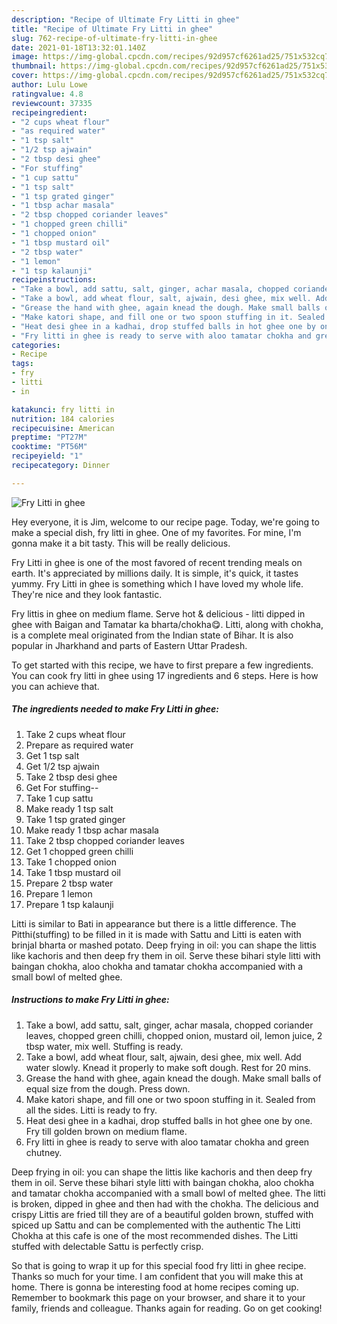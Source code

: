 ```yaml
---
description: "Recipe of Ultimate Fry Litti in ghee"
title: "Recipe of Ultimate Fry Litti in ghee"
slug: 762-recipe-of-ultimate-fry-litti-in-ghee
date: 2021-01-18T13:32:01.140Z
image: https://img-global.cpcdn.com/recipes/92d957cf6261ad25/751x532cq70/fry-litti-in-ghee-recipe-main-photo.jpg
thumbnail: https://img-global.cpcdn.com/recipes/92d957cf6261ad25/751x532cq70/fry-litti-in-ghee-recipe-main-photo.jpg
cover: https://img-global.cpcdn.com/recipes/92d957cf6261ad25/751x532cq70/fry-litti-in-ghee-recipe-main-photo.jpg
author: Lulu Lowe
ratingvalue: 4.8
reviewcount: 37335
recipeingredient:
- "2 cups wheat flour"
- "as required water"
- "1 tsp salt"
- "1/2 tsp ajwain"
- "2 tbsp desi ghee"
- "For stuffing"
- "1 cup sattu"
- "1 tsp salt"
- "1 tsp grated ginger"
- "1 tbsp achar masala"
- "2 tbsp chopped coriander leaves"
- "1 chopped green chilli"
- "1 chopped onion"
- "1 tbsp mustard oil"
- "2 tbsp water"
- "1 lemon"
- "1 tsp kalaunji"
recipeinstructions:
- "Take a bowl, add sattu, salt, ginger, achar masala, chopped coriander leaves, chopped green chilli, chopped onion, mustard oil, lemon juice, 2 tbsp water, mix well. Stuffing is ready."
- "Take a bowl, add wheat flour, salt, ajwain, desi ghee, mix well. Add water slowly. Knead it properly to make soft dough. Rest for 20 mins."
- "Grease the hand with ghee, again knead the dough. Make small balls of equal size from the dough. Press down."
- "Make katori shape, and fill one or two spoon stuffing in it. Sealed from all the sides. Litti is ready to fry."
- "Heat desi ghee in a kadhai, drop stuffed balls in hot ghee one by one. Fry till golden brown on medium flame."
- "Fry litti in ghee is ready to serve with aloo tamatar chokha and green chutney."
categories:
- Recipe
tags:
- fry
- litti
- in

katakunci: fry litti in 
nutrition: 184 calories
recipecuisine: American
preptime: "PT27M"
cooktime: "PT56M"
recipeyield: "1"
recipecategory: Dinner

---
```



![Fry Litti in ghee](https://img-global.cpcdn.com/recipes/92d957cf6261ad25/751x532cq70/fry-litti-in-ghee-recipe-main-photo.jpg)

Hey everyone, it is Jim, welcome to our recipe page. Today, we're going to make a special dish, fry litti in ghee. One of my favorites. For mine, I'm gonna make it a bit tasty. This will be really delicious.

Fry Litti in ghee is one of the most favored of recent trending meals on earth. It's appreciated by millions daily. It is simple, it's quick, it tastes yummy. Fry Litti in ghee is something which I have loved my whole life. They're nice and they look fantastic.

Fry littis in ghee on medium flame. Serve hot &amp; delicious - litti dipped in ghee with Baigan and Tamatar ka bharta/chokha😋. Litti, along with chokha, is a complete meal originated from the Indian state of Bihar. It is also popular in Jharkhand and parts of Eastern Uttar Pradesh.


To get started with this recipe, we have to first prepare a few ingredients. You can cook fry litti in ghee using 17 ingredients and 6 steps. Here is how you can achieve that.

<!--inarticleads1-->

##### The ingredients needed to make Fry Litti in ghee:

1. Take 2 cups wheat flour
1. Prepare as required water
1. Get 1 tsp salt
1. Get 1/2 tsp ajwain
1. Take 2 tbsp desi ghee
1. Get For stuffing--
1. Take 1 cup sattu
1. Make ready 1 tsp salt
1. Take 1 tsp grated ginger
1. Make ready 1 tbsp achar masala
1. Take 2 tbsp chopped coriander leaves
1. Get 1 chopped green chilli
1. Take 1 chopped onion
1. Take 1 tbsp mustard oil
1. Prepare 2 tbsp water
1. Prepare 1 lemon
1. Prepare 1 tsp kalaunji


Litti is similar to Bati in appearance but there is a little difference. The Pitthi(stuffing) to be filled in it is made with Sattu and Litti is eaten with brinjal bharta or mashed potato. Deep frying in oil: you can shape the littis like kachoris and then deep fry them in oil. Serve these bihari style litti with baingan chokha, aloo chokha and tamatar chokha accompanied with a small bowl of melted ghee. 

<!--inarticleads2-->

##### Instructions to make Fry Litti in ghee:

1. Take a bowl, add sattu, salt, ginger, achar masala, chopped coriander leaves, chopped green chilli, chopped onion, mustard oil, lemon juice, 2 tbsp water, mix well. Stuffing is ready.
1. Take a bowl, add wheat flour, salt, ajwain, desi ghee, mix well. Add water slowly. Knead it properly to make soft dough. Rest for 20 mins.
1. Grease the hand with ghee, again knead the dough. Make small balls of equal size from the dough. Press down.
1. Make katori shape, and fill one or two spoon stuffing in it. Sealed from all the sides. Litti is ready to fry.
1. Heat desi ghee in a kadhai, drop stuffed balls in hot ghee one by one. Fry till golden brown on medium flame.
1. Fry litti in ghee is ready to serve with aloo tamatar chokha and green chutney.


Deep frying in oil: you can shape the littis like kachoris and then deep fry them in oil. Serve these bihari style litti with baingan chokha, aloo chokha and tamatar chokha accompanied with a small bowl of melted ghee. The litti is broken, dipped in ghee and then had with the chokha. The delicious and crispy Littis are fried till they are of a beautiful golden brown, stuffed with spiced up Sattu and can be complemented with the authentic The Litti Chokha at this cafe is one of the most recommended dishes. The Litti stuffed with delectable Sattu is perfectly crisp. 

So that is going to wrap it up for this special food fry litti in ghee recipe. Thanks so much for your time. I am confident that you will make this at home. There is gonna be interesting food at home recipes coming up. Remember to bookmark this page on your browser, and share it to your family, friends and colleague. Thanks again for reading. Go on get cooking!
